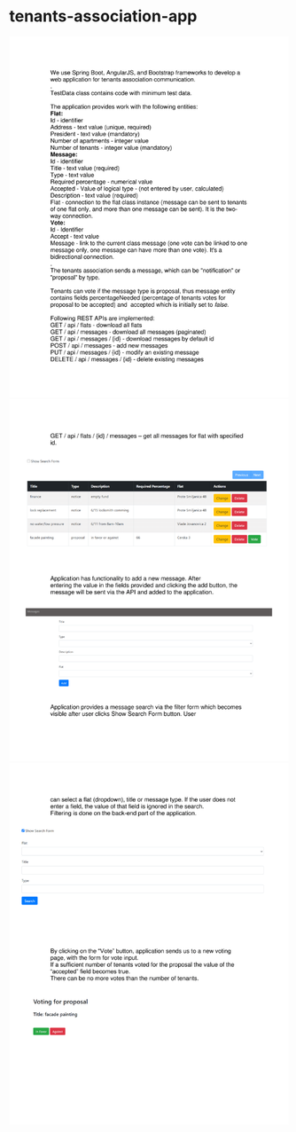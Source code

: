 # tenants-association-app

<img src="images/Tenants association-1.png">
<img src="images/Tenants association-2.png">
<img src="images/Tenants association-3.png">
